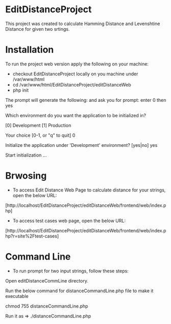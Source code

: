 # EditDistanceProject

This project was created to calculate Hamming Distance and Levenshtine Distance for given two srtings.

# Installation

To run the project web version apply the following on your machine:
- checkout EditDistanceProject locally on you machine under /var/www/html
- cd /var/www/html/EditDistanceProject/editDistanceWeb
- php init

The prompt will generate the following:
and ask you for prompt: enter 0 then yes

 Which environment do you want the application to be initialized in?

  [0] Development
  [1] Production

  Your choice [0-1, or "q" to quit] 0

  Initialize the application under 'Development' environment? [yes|no] yes

  Start initialization ...

# Brwosing
- To access Edit Distance Web Page to calculate distance for your strings, open the below URL:

[http://localhost/EditDistanceProject/editDistanceWeb/frontend/web/index.php]
  
- To access test cases web page, open the below URL:
 
[http://localhost/EditDistanceProject/editDistanceWeb/frontend/web/index.php?r=site%2Ftest-cases]
  
# Command Line
- To run prompt for two input strings, follow these steps:

Open editDistanceCommLine directory.

Run the below command for distanceCommandLine.php file to make it executable

chmod 755 distanceCommandLine.php

Run it as => ./distanceCommandLine.php
